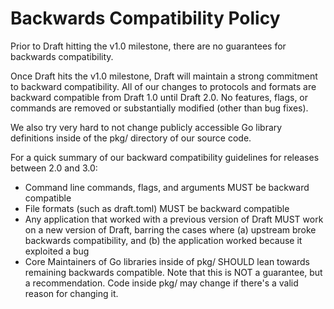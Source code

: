 # Backwards Compatibility Policy

Prior to Draft hitting the v1.0 milestone, there are no guarantees for backwards compatibility.

Once Draft hits the v1.0 milestone, Draft will maintain a strong commitment to backward compatibility. All of our changes to protocols and formats are backward compatible from Draft 1.0 until Draft 2.0. No features, flags, or commands are removed or substantially modified (other than bug fixes).

We also try very hard to not change publicly accessible Go library definitions inside of the pkg/ directory of our source code.

For a quick summary of our backward compatibility guidelines for releases between 2.0 and 3.0:

- Command line commands, flags, and arguments MUST be backward compatible
- File formats (such as draft.toml) MUST be backward compatible
- Any application that worked with a previous version of Draft MUST work on a new version of Draft, barring the cases where (a) upstream broke backwards compatibility, and (b) the application worked because it exploited a bug
- Core Maintainers of Go libraries inside of pkg/ SHOULD lean towards remaining backwards compatible. Note that this is NOT a guarantee, but a recommendation. Code inside pkg/ may change if there's a valid reason for changing it.
